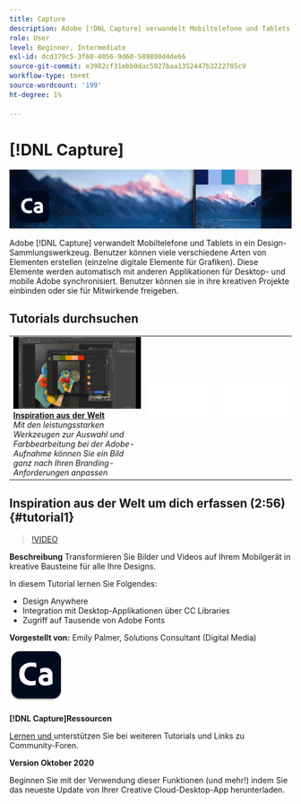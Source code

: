 ```yaml
---
title: Capture
description: Adobe [!DNL Capture] verwandelt Mobiltelefone und Tablets in ein Design-Sammlungswerkzeug
role: User
level: Beginner, Intermediate
exl-id: dcd379c5-3f60-4056-9d60-589890d4de66
source-git-commit: e3982cf31ebb0dac5927baa1352447b3222785c9
workflow-type: tm+mt
source-wordcount: '199'
ht-degree: 1%

---
```


# [!DNL Capture]

![Tutorial Hero Image](../assets/Capture.jpg)

Adobe [!DNL Capture] verwandelt Mobiltelefone und Tablets in ein Design-Sammlungswerkzeug. Benutzer können viele verschiedene Arten von Elementen erstellen (einzelne digitale Elemente für Grafiken).   Diese Elemente werden automatisch mit anderen Applikationen für Desktop- und mobile Adobe synchronisiert. Benutzer können sie in ihre kreativen Projekte einbinden oder sie für Mitwirkende freigeben.

## Tutorials durchsuchen

<table style="table-layout:fixed">
<tr>
 <td>
   <a href="capture.md#tutorial1">
      <img alt="Inspiration aus der Welt" src="../assets/capture_palmer_thumbnail.jpg" />
   </a>
    <div>
   <a href="capture.md#tutorial1"><strong>Inspiration aus der Welt</strong></a>
    </div>
    <em>Mit den leistungsstarken Werkzeugen zur Auswahl und Farbbearbeitung bei der Adobe-Aufnahme können Sie ein Bild ganz nach Ihren Branding-Anforderungen anpassen</em>
    <br>
  </td>
  <td>
    <img alt="Abstand" src="../assets/Whitespacer.png" />
    <div>
    <br>
  </td>
  <td>
    <img alt="Abstand" src="../assets/Whitespacer.png" />
    <div>
    <br>
  </td>
</tr>
</table>

## Inspiration aus der Welt um dich erfassen (2:56) {#tutorial1}

>[!VIDEO](https://video.tv.adobe.com/v/326825?hidetitle=true)

**Beschreibung**
Transformieren Sie Bilder und Videos auf Ihrem Mobilgerät in kreative Bausteine für alle Ihre Designs.

In diesem Tutorial lernen Sie Folgendes:
* Design Anywhere
* Integration mit Desktop-Applikationen über CC Libraries
* Zugriff auf Tausende von Adobe Fonts

**Vorgestellt von:**
Emily Palmer, Solutions Consultant (Digital Media)

![Logo aufnehmen](../assets/ca_appicon_96.png)

**[!DNL Capture]Ressourcen**

[Lernen und ](https://helpx.adobe.com/mobile-apps/help/capture-faq.html) unterstützen Sie bei weiteren Tutorials und Links zu Community-Foren.

**Version Oktober 2020**

Beginnen Sie mit der Verwendung dieser Funktionen (und mehr!) indem Sie das neueste Update von Ihrer Creative Cloud-Desktop-App herunterladen.
